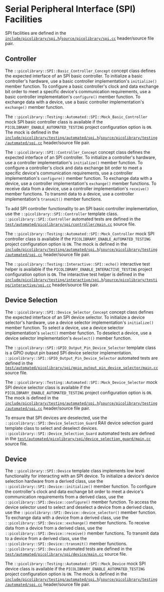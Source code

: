 # Serial Peripheral Interface (SPI) Facilities
SPI facilities are defined in the
[`include/picolibrary/spi.h`](https://github.com/apcountryman/picolibrary/blob/main/include/picolibrary/spi.h)/[`source/picolibrary/spi.cc`](https://github.com/apcountryman/picolibrary/blob/main/source/picolibrary/spi.cc)
header/source file pair.

## Controller
The `::picolibrary::SPI::Basic_Controller_Concept` concept class defines the expected
interface of an SPI basic controller.
To initialize a basic controller's hardware, use a basic controller implementation's
`initialize()` member function.
To configure a basic controller's clock and data exchange bit order to meet a specific
device's communication requirements, use a basic controller implementation's `configure()`
member function.
To exchange data with a device, use a basic controller implementation's `exchange()`
member function.

The `::picolibrary::Testing::Automated::SPI::Mock_Basic_Controller` mock SPI basic
controller class is available if the `PICOLIBRARY_ENABLE_AUTOMATED_TESTING` project
configuration option is `ON`.
The mock is defined in the
[`include/picolibrary/testing/automated/spi.h`](https://github.com/apcountryman/picolibrary/blob/main/include/picolibrary/testing/automated/spi.h)/[`source/picolibrary/testing/automated/spi.cc`](https://github.com/apcountryman/picolibrary/blob/main/source/picolibrary/testing/automated/spi.cc)
header/source file pair.

The `::picolibrary::SPI::Controller_Concept` concept class defines the expected interface
of an SPI controller.
To initialize a controller's hardware, use a controller implementation's `initialize()`
member function.
To configure a controller's clock and data exchange bit order to meet a specific device's
communication requirements, use a controller implementation's `configure()` member
function.
To exchange data with a device, use a controller implementation's `exchange()` member
functions.
To receive data from a device, use a controller implementation's `receive()` member
functions.
To transmit data to a device, use a controller implementation's `transmit()` member
functions.

To add SPI controller functionality to an SPI basic controller implementation, use the
`::picolibrary::SPI::Controller` template class.
`::picolibrary::SPI::Controller` automated tests are defined in the
[`test/automated/picolibrary/spi/controller/main.cc`](https://github.com/apcountryman/picolibrary/blob/main/test/automated/picolibrary/spi/controller/main.cc)
source file.

The `::picolibrary::Testing::Automated::SPI::Mock_Controller` mock SPI controller class is
available if the `PICOLIBRARY_ENABLE_AUTOMATED_TESTING` project configuration option is
`ON`.
The mock is defined in the
[`include/picolibrary/testing/automated/spi.h`](https://github.com/apcountryman/picolibrary/blob/main/include/picolibrary/testing/automated/spi.h)/[`source/picolibrary/testing/automated/spi.cc`](https://github.com/apcountryman/picolibrary/blob/main/source/picolibrary/testing/automated/spi.cc)
header/source file pair.

The `::picolibrary::Testing::Interactive::SPI::echo()` interactive test helper is
available if the `PICOLIBRARY_ENABLE_INTERACTIVE_TESTING` project configuration option is
`ON`.
The interactive test helper is defined in the
[`include/picolibrary/testing/interactive/spi.h`](https://github.com/apcountryman/picolibrary/blob/main/include/picolibrary/testing/interactive/spi.h)/[`source/picolibrary/testing/interactive/spi.cc`](https://github.com/apcountryman/picolibrary/blob/main/source/picolibrary/testing/interactive/spi.cc)
header/source file pair.

## Device Selection
The `::picolibrary::SPI::Device_Selector_Concept` concept class defines the expected
interface of an SPI device selector.
To initialize a device selector's hardware, use a device selector implementation's
`initialize()` member function.
To select a device, use a device selector implementation's `select()` member function.
To deselect a device, use a device selector implementation's `deselect()` member function.

The `::picolibrary::SPI::GPIO_Output_Pin_Device_Selector` template class is a GPIO output
pin based SPI device selector implementation.
`::picolibrary::SPI::GPIO_Output_Pin_Device_Selector` automated tests are defined in the
[`test/automated/picolibrary/spi/gpio_output_pin_device_selector/main.cc`](https://github.com/apcountryman/picolibrary/blob/main/test/automated/picolibrary/spi/gpio_output_pin_device_selector/main.cc)
source file.

The `::picolibrary::Testing::Automated::SPI::Mock_Device_Selector` mock SPI device
selector class is available if the `PICOLIBRARY_ENABLE_AUTOMATED_TESTING` project
configuration option is `ON`.
The mock is defined in the
[`include/picolibrary/testing/automated/spi.h`](https://github.com/apcountryman/picolibrary/blob/main/include/picolibrary/testing/automated/spi.h)/[`source/picolibrary/testing/automated/spi.cc`](https://github.com/apcountryman/picolibrary/blob/main/source/picolibrary/testing/automated/spi.cc)
header/source file pair.

To ensure that SPI devices are deselected, use the
`::picolibrary::SPI::Device_Selection_Guard` RAII device selection guard template class to
select and deselect devices.
`::picolibrary::SPI::Device_Selection_Guard` automated tests are defined in the
[`test/automated/picolibrary/spi/device_selection_guard/main.cc`](https://github.com/apcountryman/picolibrary/blob/main/test/automated/picolibrary/spi/device_selection_guard/main.cc)
source file.

## Device
The `::picolibrary::SPI::Device` template class implements low level functionality for
interacting with an SPI device.
To initialize a device's device selection hardware from a derived class, use the
`::picolibrary::SPI::Device::initialize()` member function.
To configure the controller's clock and data exchange bit order to meet a device's
communication requirements from a derived class, use the
`::picolibrary::SPI::Device::configure()` member function.
To access the device selector used to select and deselect a device from a derived class,
use the `::picolibrary::SPI::Device::device_selector()` member function.
To exchange data with a device from a derived class, use the
`::picolibrary::SPI::Device::exchange()` member functions.
To receive data from a device from a derived class, use the
`::picolibrary::SPI::Device::receive()` member functions.
To transmit data to a device from a derived class, use the
`::picolibrary::SPI::Device::transmit()` member functions.
`::picolibrary::SPI::Device` automated tests are defined in the
[`test/automated/picolibrary/spi/device/main.cc`](https://github.com/apcountryman/picolibrary/blob/main/test/automated/picolibrary/spi/device/main.cc)
source file.

The `::picolibrary::Testing::Automated::SPI::Mock_Device` mock SPI device class is
available if the `PICOLIBRARY_ENABLE_AUTOMATED_TESTING` project configuration option is
`ON`.
The mock is defined in the
[`include/picolibrary/testing/automated/spi.h`](https://github.com/apcountryman/picolibrary/blob/main/include/picolibrary/testing/automated/spi.h)/[`source/picolibrary/testing/automated/spi.cc`](https://github.com/apcountryman/picolibrary/blob/main/source/picolibrary/testing/automated/spi.cc)
header/source file pair.
